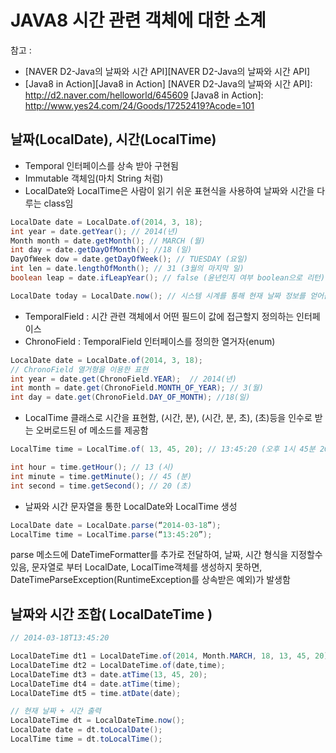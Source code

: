 # JAVA8 시간 관련 객체에 대한 소계
참고 : 
* [NAVER D2-Java의 날짜와 시간 API][NAVER D2-Java의 날짜와 시간 API]
* [Java8 in Action][Java8 in Action]
[NAVER D2-Java의 날짜와 시간 API]: http://d2.naver.com/helloworld/645609
[Java8 in Action]: http://www.yes24.com/24/Goods/17252419?Acode=101


## 날짜(LocalDate), 시간(LocalTime)
- Temporal 인터페이스를 상속 받아 구현됨
- Immutable 객체임(마치 String 처럼)
- LocalDate와 LocalTime은 사람이 읽기 쉬운 표현식을 사용하여 날짜와 시간을 다루는 class임
```java
LocalDate date = LocalDate.of(2014, 3, 18);
int year = date.getYear(); // 2014(년)
Month month = date.getMonth(); // MARCH (월)
int day = date.getDayOfMonth(); //18 (일)
DayOfWeek dow = date.getDayOfWeek(); // TUESDAY (요일)
int len = date.lengthOfMonth(); // 31 (3월의 마지막 일)
boolean leap = date.ifLeapYear(); // false (윤년인지 여부 boolean으로 리턴)

LocalDate today = LocalDate.now(); // 시스템 시계를 통해 현재 날짜 정보를 얻어옴
```

- TemporalField : 시간 관련 객체에서 어떤 필드이 값에 접근할지 정의하는 인터페이스
- ChronoField : TemporalField 인터페이스를 정의한 열거자(enum)

```java
LocalDate date = LocalDate.of(2014, 3, 18);
// ChronoField 열거형을 이용한 표현
int year = date.get(ChronoField.YEAR);  // 2014(년)
int month = date.get(ChronoField.MONTH_OF_YEAR); // 3(월)
int day = date.get(ChronoField.DAY_OF_MONTH); //18(일)
```
- LocalTime 클래스로 시간을 표현함, (시간, 분), (시간, 분, 초), (초)등을 인수로 받는 오버로드된 of 메소드를 제공함

```java
LocalTime time = LocalTime.of( 13, 45, 20); // 13:45:20 (오후 1시 45분 20초)

int hour = time.getHour(); // 13 (시)
int minute = time.getMinute(); // 45 (분)
int second = time.getSecond(); // 20 (초)
```

- 날짜와 시간 문자열을 통한 LocalDate와 LocalTime 생성
```java
LocalDate date = LocalDate.parse(“2014-03-18”);
LocalTime time = LocalTime.parse(“13:45:20”);
```
parse 메소드에 DateTimeFormatter를 추가로 전달하여, 날짜, 시간 형식을 지정할수 있음, 문자열로 부터 LocalDate, LocalTime객체를 생성하지 못하면, DateTimeParseException(RuntimeException를 상속받은 예외)가 발생함


## 날짜와 시간 조합( LocalDateTime )
```java
// 2014-03-18T13:45:20

LocalDateTime dt1 = LocalDateTime.of(2014, Month.MARCH, 18, 13, 45, 20); 
LocalDateTime dt2 = LocalDateTime.of(date,time);
LocalDateTime dt3 = date.atTime(13, 45, 20);
LocalDateTime dt4 = date.atTime(time);
LocalDateTime dt5 = time.atDate(date);

// 현재 날짜 + 시간 출력
LocalDateTime dt = LocalDateTime.now();
LocalDate date = dt.toLocalDate();
LocalTime time = dt.toLocalTime();
```

